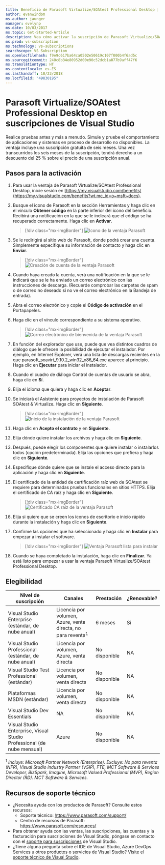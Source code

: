 ```yaml
---
title: Beneficio de Parasoft Virtualize/SOAtest Professional Desktop | Microsoft Docs
author: evanwindom
ms.author: jaunger
manager: evelynp
ms.date: 10/03/2017
ms.topic: Get-Started-Article
description: Vea cómo activar la suscripción de Parasoft Virtualize/SOA Test Professional que se incluye con la suscripción de Visual Studio.
ms.prod: vs-subscription
ms.technology: vs-subscriptions
searchscope: VS Subscription
ms.openlocfilehash: f9e9c617ba64ca0502e50619c107f000b4f6ad5c
ms.sourcegitcommit: 240c8b34e80952d00e90c52dcb1a077b9aff47f6
ms.translationtype: HT
ms.contentlocale: es-ES
ms.lasthandoff: 10/23/2018
ms.locfileid: "49830195"
---
```

# <a name="parasoft-virtualizesoatest-professional-desktop-in-visual-studio-subscriptions"></a>Parasoft Virtualize/SOAtest Professional Desktop en suscripciones de Visual Studio

Realice pruebas antes y más a menudo.  Simule y pruebe el comportamiento de aplicaciones y sistemas en proceso de desarrollo no disponibles.  La ventaja incluye una suscripción gratuita de seis meses.  Una vez transcurridos los seis meses de la suscripción, tendrá derecho a un descuento del 25 % sobre el precio de una suscripción anual.


## <a name="activation-steps"></a>Pasos para la activación

1. Para usar la ventaja de Parasoft Virtualize/SOAtest Professional Desktop, inicie sesión en [https://my.visualstudio.com/benefits](https://my.visualstudio.com/benefits?wt.mc_id=o~msft~docs).

2. Busque el icono de Parasoft en la sección Herramientas y haga clic en el vínculo **Obtener código** en la parte inferior del icono del beneficio.   Recibirá una notificación en la que se le indicará que el código se ha recuperado correctamente.  Haga clic en **Activar**.
   > [!div class="mx-imgBorder"]
   > ![Icono de la ventaja Parasoft](_img/vs-parasoft/vs-parasoft-tile.png)

3. Se le redirigirá al sitio web de Parasoft, donde podrá crear una cuenta.  Simplemente especifique su información de contacto y haga clic en **Enviar**.
   > [!div class="mx-imgBorder"]
   > ![Creación de cuenta de la ventaja Parasoft](_img/vs-parasoft/vs-parasoft-account-cropped.png)


4. Cuando haya creado la cuenta, verá una notificación en la que se le indicará que se le ha enviado un correo electrónico con las instrucciones de descarga.  (Recuerde comprobar las carpetas de spam o de correo no deseado si no ve el correo electrónico en la Bandeja de entrada).

5. Abra el correo electrónico y copie el **Código de activación** en el Portapapeles.

6. Haga clic en el vínculo correspondiente a su sistema operativo.
   > [!div class="mx-imgBorder"]
   > ![Correo electrónico de bienvenida de la ventaja Parasoft](_img/vs-parasoft/vs-parasoft-email.png)

7. En función del explorador que use, puede que vea distintos cuadros de diálogo que le ofrecen la posibilidad de ejecutar el instalador.  Por ejemplo, en Internet Explorer, verá una lista de descargas recientes en la que parasoft_soavirt_9.10.2_win32_x86_64.exe aparece al principio. Haga clic en **Ejecutar** para iniciar el instalador.

8. Cuando el cuadro de diálogo Control de cuentas de usuario se abra, haga clic en **Sí**.

9. Elija el idioma que quiera y haga clic en **Aceptar**.

10. Se iniciará el Asistente para proyectos de instalación de Parasoft SOAtest & Virtualize.  Haga clic en **Siguiente**.
    > [!div class="mx-imgBorder"]
    > ![Inicio de la instalación de la ventaja Parasoft](_img/vs-parasoft/vs-parasoft-start-install.png)

11. Haga clic en **Acepto el contrato** y en **Siguiente**.

12. Elija dónde quiere instalar los archivos y haga clic en **Siguiente**.

13. Después, puede elegir los componentes que quiere instalar o instalarlos todos (opción predeterminada).  Elija las opciones que prefiera y haga clic en **Siguiente**.

14. Especifique dónde quiere que se instale el acceso directo para la aplicación y haga clic en **Siguiente**.

15. El certificado de la entidad de certificación raíz web de SOAtest se requiere para determinadas pruebas funcionales en sitios HTTPS.  Elija el certificado de CA raíz y haga clic en **Siguiente**.
    > [!div class="mx-imgBorder"]
    > ![Certificado CA raíz de la ventaja Parasoft](_img/vs-parasoft/vs-parasoft-install-root-ca.png)

16. Elija si quiere que se creen los iconos de escritorio e inicio rápido durante la instalación y haga clic en **Siguiente**.

17. Confirme las opciones que ha seleccionado y haga clic en **Instalar** para empezar a instalar el software.
    > [!div class="mx-imgBorder"]
    > ![Ventaja Parasoft lista para instalar](_img/vs-parasoft/vs-parasoft-ready-to-install.png)

18. Cuando se haya completado la instalación, haga clic en **Finalizar**. Ya está listo para empezar a usar la ventaja Parasoft Virtualize/SOAtest Professional Desktop.

## <a name="eligibility"></a>Elegibilidad

| Nivel de suscripción                                                 |     Canales                                            | Prestación                                                          | ¿Renovable?    |
|--------------------------------------------------------------------|---------------------------------------------------------|------------------------------------------------------------------|---------------|
| Visual Studio Enterprise (estándar, de nube anual)   | Licencia por volumen, Azure, venta directa, no para reventa<sup>1</sup> | 6 meses       |  Sí       |
| Visual Studio Professional (estándar, de nube anual) | Licencia por volumen, Azure, venta directa                                       | No disponible                                                           |NA         |
| Visual Studio Test Professional (estándar)                         | Licencia por volumen, venta directa                                              | No disponible                                                           |NA         |
| Plataformas MSDN (estándar)                                          | Licencia por volumen, venta directa                                              | No disponible                                                           |NA         |
| Visual Studio Dev Essentials | NA  | No disponible|NA |
| Visual Studio Enterprise, Visual Studio Professional (de nube mensual) | Azure                                       | No disponible                                                           |NA|

<sup>1</sup>  *Incluye:  Microsoft Partner Network (Enterprise).  Excluye: No para reventa (NFR), Visual Studio Industry Partner (VSIP), FTE, MCT Software & Services Developer, BizSpark, Imagine, Microsoft Valued Professional (MVP), Region Director (RD).  MCT Software & Services.*



## <a name="support-resources"></a>Recursos de soporte técnico
-  ¿Necesita ayuda con los productos de Parasoft?  Consulte estos recursos:
    - Soporte técnico: https://www.parasoft.com/support/
    - Centro de recursos de Parasoft: https://www.parasoft.com/resources/
-  Para obtener ayuda con las ventas, las suscripciones, las cuentas y la facturación para suscripciones de Visual Studio, póngase en contacto con el [soporte para suscripciones](https://visualstudio.microsoft.com/subscriptions/support/) de Visual Studio.
-  ¿Tiene alguna pregunta sobre el IDE de Visual Studio, Azure DevOps Services u otros productos o servicios de Visual Studio?  Visite el [soporte técnico de Visual Studio](https://visualstudio.microsoft.com/support/).